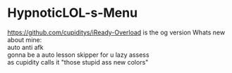 # HypnoticLOL-s-Menu
https://github.com/cupiditys/iReady-Overload is the og version
Whats new about mine:<br>
auto anti afk<br>
gonna be a auto lesson skipper for u lazy assess<br>
as cupidity calls it "those stupid ass new colors"
